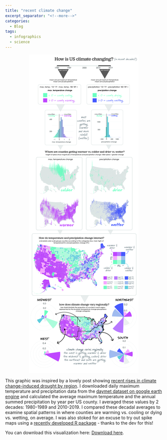 ```yaml
---
title: "recent climate change"
excerpt_separator: "<!--more-->"
categories:
  - Blog
tags:
  - infographics
  - science
---
```

<p align="center">
<img src="/assets/infographics/climChng.jpg" alt="clim"/>
</p>

This graphic was inspired by a lovely post showing [recent rises in climate change-induced drought by region](https://www.scientificamerican.com/article/climate-change-drives-escalating-drought/). I downloaded daily maximum temperature and precipitation data from the [daymet dataset on google earth engine](https://developers.google.com/earth-engine/datasets/catalog/NASA_ORNL_DAYMET_V4) and calculated the average maximum temperature and the annual summed precipitation by year per US county. I averaged these values by 2 decades: 1980-1989 and 2010-2019. I compared these decadal averages to examine spatial patterns in where counties are warming vs. cooling or dying vs. wetting, on average. I was also stoked for an excuse to try out spike maps using a [recently developed R package](https://github.com/rCarto/spikemap) - thanks to the dev for this!

You can download this visualization here: [Download here](https://github.com/woodstaylor/woodstaylor.github.io/raw/master/assets/infographics/climChng.pdf).

